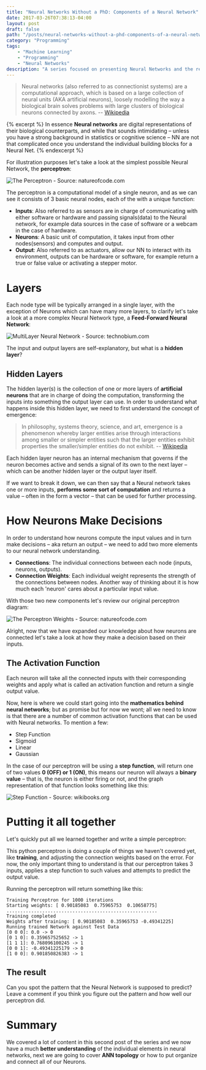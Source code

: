 ```yaml
---
title: "Neural Networks Without a PhD: Components of a Neural Network"
date: 2017-03-26T07:38:13-04:00
layout: post
draft: false
path: "/posts/neural-networks-without-a-phd-components-of-a-neural-networks"
category: "Programming"
tags:
    - "Machine Learning"
    - "Programming"
    - "Neural Networks"
description: "A series focused on presenting Neural Networks and the related concepts in layman's terms, that is to say without specialized knowledge in math or machine learning."
---
```


> Neural networks (also referred to as connectionist systems) are a computational approach, which is based on a large collection of neural units (AKA artificial neurons), loosely modelling the way a biological brain solves problems with large clusters of biological neurons connected by axons.
> -- [Wikipedia](https://en.wikipedia.org/wiki/Artificial_neural_network)

{% excerpt %}
In essence **Neural networks** are digital representations of their biological counterparts, and while that sounds intimidating – unless you have a strong background in statistics or cognitive science – NN are not that complicated once you understand the individual building blocks for a Neural Net.
{% endexcerpt %}


For illustration purposes let's take a look at the simplest possible Neural Network, the **perceptron**:

![The Perceptron - Source: natureofcode.com](https://natureofcode.com/book/imgs/chapter10/ch10_03.png)

The perceptron is a computational model of a single neuron, and as we can see it consists of 3 basic neural nodes, each of the with a unique function:

- **Inputs**: Also referred to as sensors are in charge of communicating with either software or hardware and passing signals(data) to the Neural network, for example data sources in the case of software or a webcam in the case of hardware.
- **Neurons**: A basic unit of computation, it takes input from other nodes(sensors) and computes and output.
- **Output**: Also referred to as actuators, allow our NN to interact with its environment, outputs can be hardware or software, for example return a true or false value or activating a stepper motor.

# Layers

Each node type will be typically arranged in a single layer, with the exception of Neurons which can have many more layers, to clarify let's take a look at a more complex Neural Network type, a **Feed-Forward Neural Network**:

![MultiLayer Neural Network - Source: technobium.com](https://technobium.com/wordpress/wp-content/uploads/2015/04/MultiLayerNeuralNetwork.png)

The input and output layers are self-explanatory, but what is a **hidden layer**?

## Hidden Layers

The hidden layer(s) is the collection of one or more layers of **artificial neurons** that are in charge of doing the computation, transforming the inputs into something the output layer can use. In order to understand what happens inside this hidden layer, we need to first understand the concept of emergence:

> In philosophy, systems theory, science, and art, emergence is a phenomenon whereby larger entities arise through interactions among smaller or simpler entities such that the larger entities exhibit properties the smaller/simpler entities do not exhibit.
> -- [Wikipedia](https://en.wikipedia.org/wiki/Emergence)

Each hidden layer neuron has an internal mechanism that governs if the neuron becomes active and sends a signal of its own to the next layer – which can be another hidden layer or the output layer itself.

If we want to break it down, we can then say that a Neural network takes one or more inputs, **performs some sort of computation** and returns a value – often in the form a vector – that can be used for further processing.

# How Neurons Make Decisions

In order to understand how neurons compute the input values and in turn make decisions – aka return an output – we need to add two more elements to our neural network understanding.

- **Connections**: The individual connections between each node (inputs, neurons, outputs).
- **Connection Weights**: Each individual weight represents the strength of the connections between nodes. Another way of thinking about it is how much each 'neuron' cares about a particular input value.

With those two new components let's review our original perceptron diagram:

![The Perceptron Weights - Source: natureofcode.com](https://natureofcode.com/book/imgs/chapter10/ch10_05.png)

Alright, now that we have expanded our knowledge about how neurons are connected let's take a look at how they make a decision based on their inputs.

## The Activation Function

Each neuron will take all the connected inputs with their corresponding weights and apply what is called an activation function and return a single output value.

Now, here is where we could start going into the **mathematics behind neural networks**; but as promise but for now we wont; all we need to know is that there are a number of common activation functions that can be used with Neural networks. To mention a few:

- Step Function
- Sigmoid
- Linear
- Gaussian

In the case of our perceptron will be using a **step function**, will return one of two values **0 (OFF) or 1 (ON)**, this means our neuron will always a **binary value** – that is, the neuron is either firing or not, and the graph representation of that function looks something like this:

![Step Function - Source: wikibooks.org](https://upload.wikimedia.org/wikipedia/commons/thumb/a/ac/HardLimitFunction.png/400px-HardLimitFunction.png)

# Putting it all together

Let's quickly put all we learned together and write a simple perceptron:

<script src="https://gist.github.com/amacgregor/48343d13097f1b4963dd6b064f90204b.js"></script>

This python perceptron is doing a couple of things we haven't covered yet, like **training**, and adjusting the connection weights based on the error. For now, the only important thing to understand is that our perceptron takes 3 inputs, applies a step function to such values and attempts to predict the output value.

Running the perceptron will return something like this:

```
Training Perceptron for 1000 iterations
Starting weights: [ 0.90185083  0.75965753  0.10658775]
.......................................................
Training completed
Weights after training: [ 0.90185083  0.35965753 -0.49341225]
Running trained Network against Test Data
[0 0 0]: 0.0 -> 0
[0 1 0]: 0.359657525652 -> 1
[1 1 1]: 0.768096100245 -> 1
[0 0 1]: -0.49341225179 -> 0
[1 0 0]: 0.901850826383 -> 1
```

## The result
Can you spot the pattern that the Neural Network is supposed to predict? Leave a comment if you think you figure out the pattern and how well our perceptron did.

# Summary
We covered a lot of content in this second post of the series and we now have a much **better understanding** of the individual elements in neural networks, next we are going to cover **ANN topology** or how to put organize and connect all of our Neurons.

